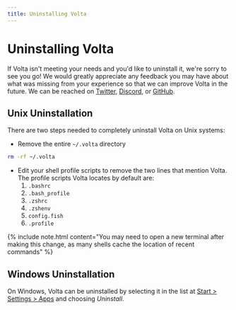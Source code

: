 ```yaml
---
title: Uninstalling Volta
---
```


# Uninstalling Volta

If Volta isn't meeting your needs and you'd like to uninstall it, we're sorry to see you go! We would greatly appreciate any feedback you may have about what was missing from your experience so that we can improve Volta in the future. We can be reached on [Twitter](https://twitter.com/usevolta), [Discord](https://discord.gg/hgPTz9A), or [GitHub](https://github.com/volta-cli/volta).

## Unix Uninstallation

There are two steps needed to completely uninstall Volta on Unix systems:

- Remove the entire `~/.volta` directory

```sh
rm -rf ~/.volta
```

- Edit your shell profile scripts to remove the two lines that mention Volta. The profile scripts Volta locates by default are:
    1. `.bashrc`
    2. `.bash_profile`
    3. `.zshrc`
    4. `.zshenv`
    5. `config.fish`
    6. `.profile`

{% include note.html content="You may need to open a new terminal after making this change, as many shells cache the location of recent commands" %}

## Windows Uninstallation

On Windows, Volta can be uninstalled by selecting it in the list at [Start > Settings > Apps](ms-settings:appsfeatures) and choosing _Uninstall_.

